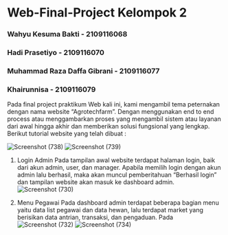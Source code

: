 # Web-Final-Project Kelompok 2 
### Wahyu Kesuma Bakti - 2109116068
### Hadi Prasetiyo - 2109116070
### Muhammad Raza Daffa Gibrani - 2109116077
### Khairunnisa - 2109116079

  Pada final project praktikum Web kali ini, kami mengambil tema peternakan dengan nama website “Agrotechfarm”. Dengan menggunakan end to end process atau menggambarkan proses yang mengambil sistem atau layanan dari awal hingga akhir dan memberikan solusi fungsional yang lengkap. Berikut tutorial website yang telah dibuat :
  
![Screenshot (738)](https://github.com/B2-Kelompok-2/Web-Final-Project/assets/82164104/204244a1-af48-488b-840f-af8fa36e8bda)
![Screenshot (739)](https://github.com/B2-Kelompok-2/Web-Final-Project/assets/82164104/1255ef9f-aacd-413f-a97a-41a6f6a29b9a)


1. Login Admin
  Pada tampilan awal  website  terdapat halaman login, baik dari akun admin, user, dan manager. Apabila memilih login dengan akun admin lalu berhasil, maka akan muncul pemberitahuan “Berhasil login” dan tampilan website akan masuk ke dashboard admin.
![Screenshot (730)](https://github.com/B2-Kelompok-2/Web-Final-Project/assets/82164104/1d721f8b-91f2-4c65-b8b0-410e0ea6c883)

2. Menu Pegawai
  Pada dashboard admin terdapat beberapa bagian menu yaitu data list pegawai dan data hewan, lalu terdapat market yang berisikan data antrian, transaksi, dan pengaduan. Pada 
![Screenshot (732)](https://github.com/B2-Kelompok-2/Web-Final-Project/assets/82164104/e86bb3c6-d143-469f-a83d-4e82fd273b11)
![Screenshot (734)](https://github.com/B2-Kelompok-2/Web-Final-Project/assets/82164104/cf330e8a-2212-49eb-a896-dcd6d56a11bb)
